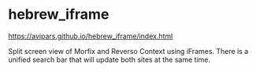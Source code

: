 # hebrew_iframe


https://avipars.github.io/hebrew_iframe/index.html

Split screen view of Morfix and Reverso Context using iFrames. There is a unified search bar that will update both sites at the same time. 

